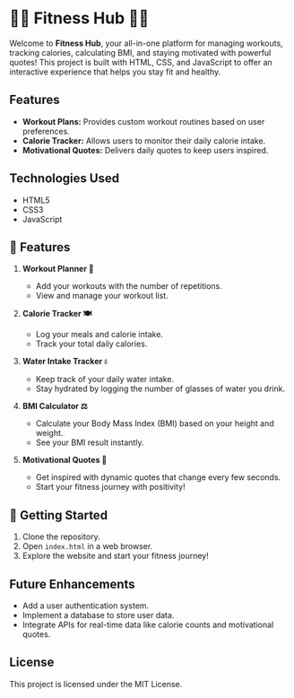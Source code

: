 # 🏋️‍♀️ Fitness Hub 🏋️‍♂️

Welcome to **Fitness Hub**, your all-in-one platform for managing workouts, tracking calories, calculating BMI, and staying motivated with powerful quotes! This project is built with HTML, CSS, and JavaScript to offer an interactive experience that helps you stay fit and healthy.

## Features
- **Workout Plans:** Provides custom workout routines based on user preferences.
- **Calorie Tracker:** Allows users to monitor their daily calorie intake.
- **Motivational Quotes:** Delivers daily quotes to keep users inspired.

## Technologies Used
- HTML5
- CSS3
- JavaScript

## 🌟 Features

1. **Workout Planner 📝**
   - Add your workouts with the number of repetitions.
   - View and manage your workout list.

2. **Calorie Tracker 🍽️**
   - Log your meals and calorie intake.
   - Track your total daily calories.

3. **Water Intake Tracker 💧**
   - Keep track of your daily water intake.
   - Stay hydrated by logging the number of glasses of water you drink.

4. **BMI Calculator ⚖️**
   - Calculate your Body Mass Index (BMI) based on your height and weight.
   - See your BMI result instantly.

5. **Motivational Quotes 💪**
   - Get inspired with dynamic quotes that change every few seconds.
   - Start your fitness journey with positivity!

## 🚀 Getting Started

1. Clone the repository.
2. Open `index.html` in a web browser.
3. Explore the website and start your fitness journey!

## Future Enhancements
- Add a user authentication system.
- Implement a database to store user data.
- Integrate APIs for real-time data like calorie counts and motivational quotes.

## License
This project is licensed under the MIT License.
